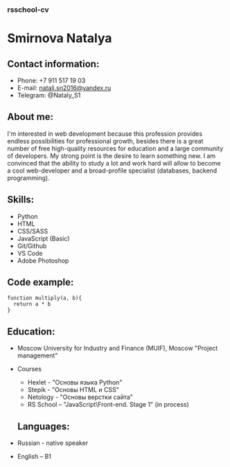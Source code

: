 ### rsschool-cv

# Smirnova Natalya

## Contact information:
* Phone: +7 911 517 19 03
* E-mail: natali.sn2016@yandex.ru
* Telegram: @Nataly_S1

## About me:
I'm interested in web development because this profession provides endless possibilities for professional growth, besides there is a great number of free high-quality resources for education and a large community of developers. 
My strong point is the desire to learn something new. I am convinced that the ability to study a lot and work hard will allow to become a cool web-developer and a broad-profile specialist (databases, backend programming).

## Skills:
* Python
* HTML
* CSS/SASS
* JavaScript (Basic)
* Git/Github
* VS Code
* Adobe Photoshop

## Code example:
```
function multiply(a, b){
  return a * b
}
```

## Education:
* Moscow University for Industry and Finance (MUIF), Moscow
"Project management"
* Courses
  + Hexlet - "Основы языка Python"
  + Stepik - "Основы HTML и CSS"
  + Netology - "Основы верстки сайта"
  + RS School – "JavaScript\Front-end. Stage 1" (in process)

  ## Languages:
* Russian - native speaker
* English – B1
